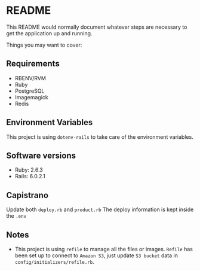 # README

This README would normally document whatever steps are necessary to get the
application up and running.

Things you may want to cover:

## Requirements
- RBENV/RVM
- Ruby
- PostgreSQL
- Imagemagick
- Redis

## Environment Variables
This project is using `dotenv-rails` to take care of the environment variables.


## Software versions
- Ruby: 2.6.3
- Rails: 6.0.2.1

## Capistrano
Update both `deploy.rb` and `product.rb`
The deploy information is kept inside the `.env`

## Notes
- This project is using `refile` to manage all the files or images. `Refile` has been set up to connect to `Amazon S3`, just update `S3 bucket` data in `config/initializers/refile.rb`.